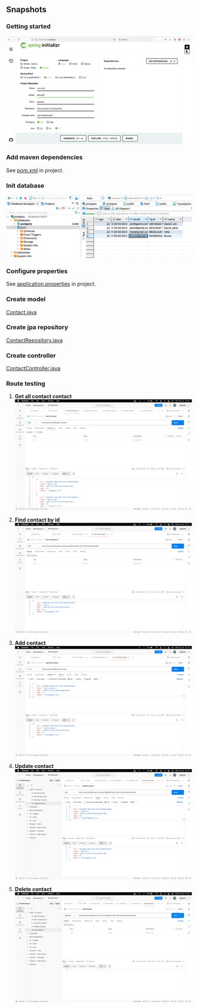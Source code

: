 <h2>Snapshots</h2>

### Getting started
![init-project.png](lecture5/image/init-project.png)

### Add maven dependencies
See [pom.xml](lecture5/pom.xml) in project.

### Init database
![database.png](lecture5/image/database.png)

### Configure properties
See [application.properties](lecture5/src/main/resources/application.properties) in project.

### Create model
[Contact.java](lecture5/src/main/java/com/fsoft/lecture5/model/Contact.java)

### Create jpa repository
[ContactRepository.java](lecture5/src/main/java/com/fsoft/lecture5/repository/ContactRepository.java)

### Create controller
[ContactController.java](lecture5/src/main/java/com/fsoft/lecture5/controller/ContactController.java)

### Route testing
1. **Get all contact contact**
![get-all-contact.png](lecture5/image/get-all-contact.png)


2. **Find contact by id**
![find-contact.png](lecture5/image/find-contact.png)

3. **Add contact**
![add-contact.java](lecture5/image/add-contact.png)

4. **Update contact**
![update-contact.png](lecture5/image/update-contact.png)

5. **Delete contact**
![delete-contact.png](lecture5/image/delete-contact.png)

